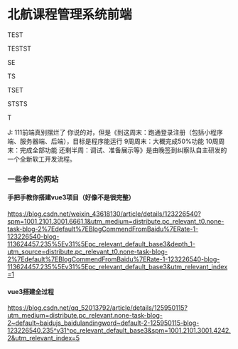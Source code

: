 # 北航课程管理系统前端

TEST

TESTST

SE

TS

TSET

STSTS

T


J: 111前端真别摆烂了
你说的对，但是《到这周末：跑通登录注册（包括小程序端、服务器端、后端），目标是程序能运行
9周周末：大概完成50%功能
10周周末：完成全部功能
还剩半周：调试、准备展示等》是由晚签到纠察队自主研发的一个全新软工开发流程。

### 一些参考的网站
#### 手把手教你搭建vue3项目（好像不是很完整）
https://blog.csdn.net/weixin_43618130/article/details/123226540?spm=1001.2101.3001.6661.1&utm_medium=distribute.pc_relevant_t0.none-task-blog-2%7Edefault%7EBlogCommendFromBaidu%7ERate-1-123226540-blog-113624457.235%5Ev31%5Epc_relevant_default_base3&depth_1-utm_source=distribute.pc_relevant_t0.none-task-blog-2%7Edefault%7EBlogCommendFromBaidu%7ERate-1-123226540-blog-113624457.235%5Ev31%5Epc_relevant_default_base3&utm_relevant_index=1
#### vue3搭建全过程
https://blog.csdn.net/qq_52013792/article/details/125950115?utm_medium=distribute.pc_relevant.none-task-blog-2~default~baidujs_baidulandingword~default-2-125950115-blog-123226540.235^v31^pc_relevant_default_base3&spm=1001.2101.3001.4242.2&utm_relevant_index=5

